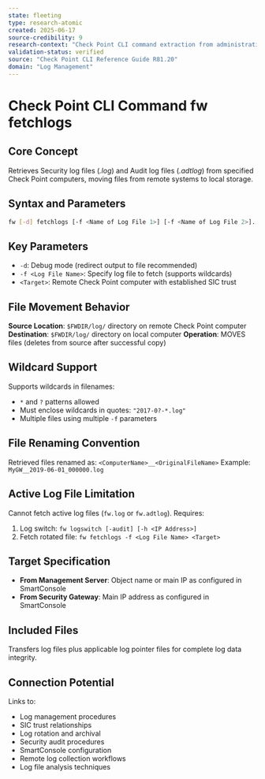 ```yaml
---
state: fleeting
type: research-atomic
created: 2025-06-17
source-credibility: 9
research-context: "Check Point CLI command extraction from administrative foundation guide"
validation-status: verified
source: "Check Point CLI Reference Guide R81.20"
domain: "Log Management"
---
```


# Check Point CLI Command fw fetchlogs

## Core Concept

Retrieves Security log files (*.log*) and Audit log files (*.adtlog*) from specified Check Point computers, moving files from remote systems to local storage.

## Syntax and Parameters

```bash
fw [-d] fetchlogs [-f <Name of Log File 1>] [-f <Name of Log File 2>]... [-f <Name of Log File N>] <Target>
```

## Key Parameters

- `-d`: Debug mode (redirect output to file recommended)
- `-f <Log File Name>`: Specify log file to fetch (supports wildcards)
- `<Target>`: Remote Check Point computer with established SIC trust

## File Movement Behavior

**Source Location**: `$FWDIR/log/` directory on remote Check Point computer
**Destination**: `$FWDIR/log/` directory on local computer
**Operation**: MOVES files (deletes from source after successful copy)

## Wildcard Support

Supports wildcards in filenames:
- `*` and `?` patterns allowed
- Must enclose wildcards in quotes: `"2017-0?-*.log"`
- Multiple files using multiple `-f` parameters

## File Renaming Convention

Retrieved files renamed as: `<ComputerName>__<OriginalFileName>`
Example: `MyGW__2019-06-01_000000.log`

## Active Log File Limitation

Cannot fetch active log files (`fw.log` or `fw.adtlog`). Requires:
1. Log switch: `fw logswitch [-audit] [-h <IP Address>]`
2. Fetch rotated file: `fw fetchlogs -f <Log File Name> <Target>`

## Target Specification

- **From Management Server**: Object name or main IP as configured in SmartConsole
- **From Security Gateway**: Main IP address as configured in SmartConsole

## Included Files

Transfers log files plus applicable log pointer files for complete log data integrity.

## Connection Potential

Links to:
- Log management procedures
- SIC trust relationships
- Log rotation and archival
- Security audit procedures
- SmartConsole configuration
- Remote log collection workflows
- Log file analysis techniques